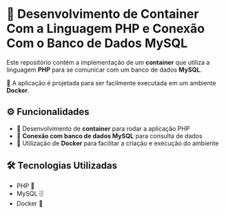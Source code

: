 # 🚢 Desenvolvimento de Container Com a Linguagem PHP e Conexão Com o Banco de Dados MySQL

Este repositório contém a implementação de um **container** que utiliza a linguagem **PHP** para se comunicar com um banco de dados **MySQL**.  

🐳 A aplicação é projetada para ser facilmente executada em um ambiente **Docker**.

## ⚙️ Funcionalidades
- 🚀 Desenvolvimento de **container** para rodar a aplicação PHP
- 🔗 **Conexão com banco de dados MySQL** para consulta de dados
- 🐳 Utilização de **Docker** para facilitar a criação e execução do ambiente

## 🛠️ Tecnologias Utilizadas
- PHP 🐘
- MySQL 🗄️
- Docker 🐳
